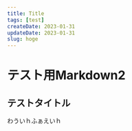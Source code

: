 ```yaml
---
title: Title
tags: [test]
createDate: 2023-01-31
updateDate: 2023-01-31
slug: hoge
---
```


# テスト用Markdown2

## テストタイトル

わういｈふぁえいｈ